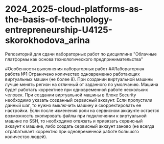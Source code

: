 # 2024_2025-cloud-platforms-as-the-basis-of-technology-entrepreneurship-U4125-skorokhodova_arina

Репозиторий для сдачи лабораторных работ по дисциплине "Облачные платформы как основа технологического предпринимательства"

#Особенности выполнения лабораторных работ
##Лабораторная работа №1
Ограничено количество одновременно работающих виртуальных машин (не более 8).
При создании виртуальной машины лучше менять регион на отличный от заданного по умолчанию. Машина будет работать корректнее при одновременной работе нескольких человек.
При создании виртуальной машины в блоке Security необходимо указать созданный сервисный аккаунт. Если пропустили данный шаг, то нужно выключить машину и скорректировать ее настройки.
Если после изменения роли на сервисном аккаунте остается возможность скопировать файлы при подключении к виртуальной машине по SSH, то необходимо отвязать и привязать сервисный аккаунт к машине, либо создать сервисный аккаунт заново (не всегда отрабатывает корректно при одновременной работе большого количество людей).
